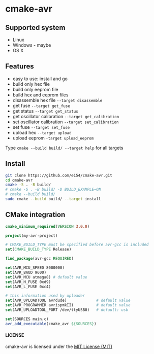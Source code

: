 # cmake-avr

## Supported system

- Linux
- Windows - maybe
- OS X

## Features

- easy to use: install and go
- build only hex file
- build only eeprom file
- build hex and eeprom files
- disassemble hex file `--target disassemble`
- get fuse `--target get_fuse`
- get status `--target get_status`
- get oscillator calibration `--target get_calibration`
- set oscillator calibration `--target set_calibration`
- set fuse `--target set_fuse`
- upload hex `--target upload`
- upload eeprom `-target upload_eeprom`

Type `cmake --build build/ --target help` for all targets
    
## Install

```sh
git clone https://github.com/e154/cmake-avr.git
cd cmake-avr
cmake -S . -B build/
# cmake -S . -B build/ -D BUILD_EXAMPLE=ON
# cmake --build build/
sudo cmake --build build/ --target install
```

## CMake integration

```cmake
cmake_minimum_required(VERSION 3.0.0)

project(my-avr-project)

# CMAKE_BUILD_TYPE must be specified before avr-gcc is included
set(CMAKE_BUILD_TYPE Release)

find_package(avr-gcc REQUIRED)

set(AVR_MCU_SPEED 8000000)
set(AVR_BAUD 9600) 
set(AVR_MCU atmega8) # default value
set(AVR_H_FUSE 0xd9)
set(AVR_L_FUSE 0xc4)

# this information used by uploader
set(AVR_UPLOADTOOL avrdude)             # default value
set(AVR_PROGRAMMER avrispmkII)          # default value
set(AVR_UPLOADTOOL_PORT /dev/ttyUSB0)   # default: usb

set(SOURCES main.c)
avr_add_executable(cmake_avr ${SOURCES})
```

#### LICENSE

cmake-avr is licensed under the [MIT License (MIT)](./LICENSE.md)
